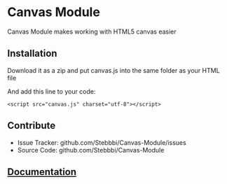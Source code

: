 Canvas Module
========

Canvas Module makes working with HTML5 canvas easier

Installation
------------

Download it as a zip and put canvas.js into the same folder as your HTML file

And add this line to your code:
```
<script src="canvas.js" charset="utf-8"></script>
```
Contribute
----------

- Issue Tracker: github.com/Stebbbi/Canvas-Module/issues
- Source Code: github.com/Stebbbi/Canvas-Module

[Documentation](https://github.com/Stebbbi/Canvas-Module/wiki/Documentation)
-------------

